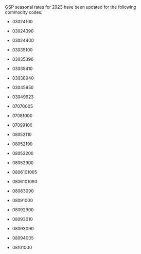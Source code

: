 <abbr title="Generalised system of preferences">GSP</abbr> seasonal rates for 2023 have been updated for the following commodity codes:

- 03024100

- 03024390

- 03024400

- 03035100

- 03035390

- 03035410

- 03038940

- 03045950

- 03049923

- 07070005

- 07081000

- 07099100

- 08052110

- 08052190

- 08052200

- 08052900

- 0806101005

- 0806101090

- 08083090

- 08091000

- 08092900

- 08093010

- 08093090

- 08094005

- 08101000

